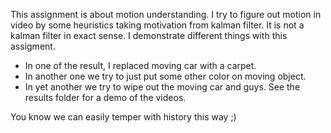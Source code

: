 This assignment is about motion understanding. I try to figure out motion in video by some heuristics taking motivation from kalman filter. It is not a kalman filter in exact sense. I demonstrate different things with this assigment. 
- In one of the result, I replaced moving car with a carpet. 
- In another one we try to just put some other color on moving object.
- In yet another we try to wipe out the moving car and guys. See the results folder for a demo of the videos. 

You know we can easily temper with history this way ;)  
